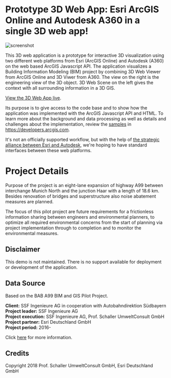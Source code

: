 # Prototype 3D Web App: Esri ArcGIS Online and Autodesk A360 in a single 3D web app!

![screenshot](https://raw.githubusercontent.com/oertac/oertac.github.io/master/A99-slides/img/A99_3D_WebApp.png)

This 3D web application is a prototype for interactive 3D visualization using two different web platforms from Esri (ArcGIS Online) and Autodesk (A360) on the web based ArcGIS Javascript API. The application visualizes a Building Information Modeling (BIM) project by combining 3D Web Viewer from ArcGIS Online and 3D Viwer from A360. The view on the right is the engineering view of the 3D object. 3D Web Scene on the left gives the context with all surrounding information in a 3D GIS.<br>

<a target="_blank" href="https://oertac.github.io/A99-slides/">View the 3D Web App live</a>.

Its purpose is to give access to the code base and to show how the application was implemented with the ArcGIS Javascript API and HTML. To learn more about the background and data processing as well as details and challenges about the implementation, review the <a target="_blank" href="https://blogs.esri.com/esri/arcgis/2017/04/12/c-through-a-prototype-for-interactive-3d-urban-planning-analysis-on-the-web/">samples</a> in https://developers.arcgis.com.

It's not an officially supported workflow, but with the help of <a target="_blank" href="https://blogs.esri.com/esri/arcgis/2017/04/12/c-through-a-prototype-for-interactive-3d-urban-planning-analysis-on-the-web/">the strategic alliance between Esri and Autodesk</a>, we're hoping to have standard interfaces between these web platforms.

# Project Details
Purpose of the project is an eight-lane expansion of highway A99 between interchange Munich North and the junction Haar with a length of 18.6 km. Besides renovation of bridges and superstructure also noise abatement measures are planned.

The focus of this pilot project are future requirements for a frictionless information sharing between engineers and environmental planners, to optimize all required environmental concerns from the start of planning via project implementation through to completion and to monitor the environmental measures.

## Disclaimer

This demo is not maintained. There is no support available for deployment or development of the application.

## Data Source

Based on the BAB A99 BIM and GIS Pilot Project.

<b>Client:</b> SSF Ingenieure AG in cooperation with Autobahndirektion Südbayern<br>
<b>Project leader:</b> SSF Ingenieure AG<br>
<b>Project execution:</b> SSF Ingenieure AG, Prof. Schaller UmweltConsult GmbH<br>
<b>Project partner:</b> Esri Deutschland GmbH<br>
<b>Project period:</b> 2016-

Click <a href="http://psu-schaller.de/BAB-A99-BIM-und-GIS-Pilotprojekt,263" target="_blank">here</a> for more information.  


## Credits
Copyright 2018 Prof. Schaller UmweltConsult GmbH, Esri Deutschland GmbH







